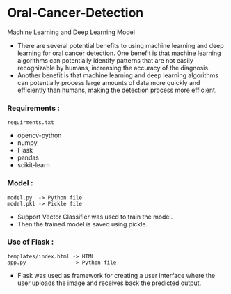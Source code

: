 # Oral-Cancer-Detection
Machine Learning and Deep Learning Model

- There are several potential benefits to using machine learning and deep learning for oral cancer detection. One benefit is that machine learning algorithms can potentially identify patterns that are not easily recognizable by humans, increasing the accuracy of the diagnosis. 
- Another benefit is that machine learning and deep learning algorithms can potentially process large amounts of data more quickly and efficiently than humans, making the detection process more efficient.

### Requirements : 
    requirments.txt
- opencv-python
- numpy
- Flask
- pandas
- scikit-learn

### Model :
    model.py  -> Python file
    model.pkl -> Pickle file
- Support Vector Classifier was used to train the model.
- Then the trained model is saved using pickle.

### Use of Flask :
    templates/index.html -> HTML
    app.py               -> Python file
- Flask was used as framework for creating a user interface where the user uploads the image and receives back the predicted output.
